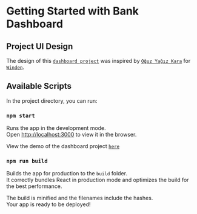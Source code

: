 # Getting Started with Bank Dashboard

## Project UI Design

The design of this [`dashboard project`](https://dribbble.com/shots/18475628-Winden-Dashboard-Experiments) was inspired by [`Oğuz Yağız Kara`](https://dribbble.com/oguzyagiz)
for [`Winden`](https://dribbble.com/windenhq).

## Available Scripts

In the project directory, you can run:

### `npm start`

Runs the app in the development mode.\
Open [http://localhost:3000](http://localhost:3000) to view it in the browser.

View the demo of the dashboard project [`here`](https://dashboard-sigma-navy-59.vercel.app/)

### `npm run build`

Builds the app for production to the `build` folder.\
It correctly bundles React in production mode and optimizes the build for the best performance.

The build is minified and the filenames include the hashes.\
Your app is ready to be deployed!
